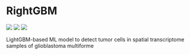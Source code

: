 # RightGBM

<img src="https://img.shields.io/badge/python-333333?style=for-the-badge&logo=python"> <img src="https://img.shields.io/badge/julia-333333?style=for-the-badge&logo=julia"> <img src="https://img.shields.io/badge/R-333333?style=for-the-badge&logo=r">

LightGBM-based ML model to detect tumor cells in spatial transcriptome samples of glioblastoma multiforme
